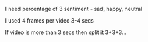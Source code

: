 I need percentage of 3 sentiment - sad, happy, neutral


I used 4 frames per video 3-4 secs

If video is more than 3 secs then split it 3+3+3...